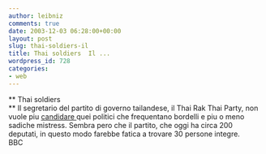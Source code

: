 ```yaml
---
author: leibniz
comments: true
date: 2003-12-03 06:28:00+00:00
layout: post
slug: thai-soldiers-il
title: Thai soldiers  Il ...
wordpress_id: 728
categories:
- web
---
```


   ** Thai soldiers   
** Il segretario del partito di governo tailandese, il Thai Rak Thai Party, non vuole piu  [ candidare ](http://news.bbc.co.uk/2/hi/asia-pacific/3255350.stm)quei politici che frequentano bordelli e piu o meno sadiche mistress. Sembra pero che il partito, che oggi ha circa 200 deputati, in questo modo farebbe fatica a trovare 30 persone integre.   
BBC
